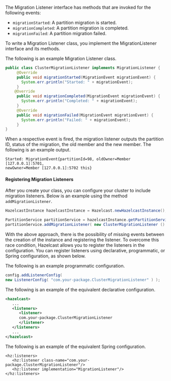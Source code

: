 
The Migration Listener interface has methods that are invoked for the following events:

- `migrationStarted`: A partition migration is started.
- `migrationCompleted`: A partition migration is completed.
- `migrationFailed`: A partition migration failed.

To write a Migration Listener class, you implement the MigrationListener interface and its methods.

The following is an example Migration Listener class.


```java
public class ClusterMigrationListener implements MigrationListener {
     @Override
     public void migrationStarted(MigrationEvent migrationEvent) {
       System.err.println("Started: " + migrationEvent);
     }
    @Override
     public void migrationCompleted(MigrationEvent migrationEvent) {
       System.err.println("Completed: " + migrationEvent);
     }
     @Override
     public void migrationFailed(MigrationEvent migrationEvent) {
       System.err.println("Failed: " + migrationEvent);
     }
}     
```

When a respective event is fired, the migration listener outputs the partition ID, status of the migration, the old member and the new member. The following is an example output.

```
Started: MigrationEvent{partitionId=98, oldOwner=Member [127.0.0.1]:5701,
newOwner=Member [127.0.0.1]:5702 this} 
```

#### Registering Migration Listeners

After you create your class, you can configure your cluster to include migration listeners. Below is an example using the method `addMigrationListener`.

```java
HazelcastInstance hazelcastInstance = Hazelcast.newHazelcastInstance();

PartitionService partitionService = hazelcastInstance.getPartitionService();
partitionService.addMigrationListener( new ClusterMigrationListener () );
```

With the above approach, there is the possibility of missing events between the creation of the instance and registering the listener. To overcome this race condition, Hazelcast allows you to register the listeners in the configuration. You can register listeners using declarative, programmatic, or Spring configuration, as shown below.

The following is an example programmatic configuration.

```java
config.addListenerConfig( 
new ListenerConfig( "com.your-package.ClusterMigrationListener" ) );
```


The following is an example of the equivalent declarative configuration. 

```xml
<hazelcast>
   ...
   <listeners>
	  <listener>
	  com.your-package.ClusterMigrationListener
      </listener>
   </listeners>
   ...
</hazelcast>
```

The following is an example of the equivalent Spring configuration.

```
<hz:listeners>
   <hz:listener class-name="com.your-package.ClusterMigrationListener"/>
   <hz:listener implementation="MigrationListener"/>
</hz:listeners>
```

